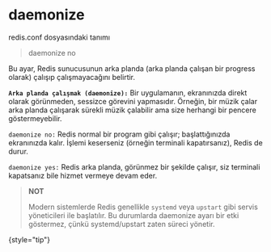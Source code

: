 # daemonize

redis.conf dosyasındaki tanımı

> daemonize no

Bu ayar, Redis sunucusunun arka planda (arka planda çalışan bir progress olarak) çalışıp çalışmayacağını belirtir.

**`Arka planda çalışmak (daemonize):`** Bir uygulamanın, ekranınızda direkt olarak görünmeden, sessizce görevini yapmasıdır. 
Örneğin, bir müzik çalar arka planda çalışarak sürekli müzik çalabilir ama size herhangi bir pencere göstermeyebilir.

`daemonize no:` Redis normal bir program gibi çalışır; başlattığınızda ekranınızda kalır. İşlemi keserseniz (örneğin 
terminali kapatırsanız), Redis de durur.

`daemonize yes:` Redis arka planda, görünmez bir şekilde çalışır, siz terminali kapatsanız bile hizmet vermeye devam eder.


> **NOT**
>
> Modern sistemlerde Redis genellikle `systemd` veya `upstart` gibi servis yöneticileri ile başlatılır. Bu durumlarda 
> daemonize ayarı bir etki göstermez, çünkü systemd/upstart zaten süreci yönetir.
>
{style="tip"}